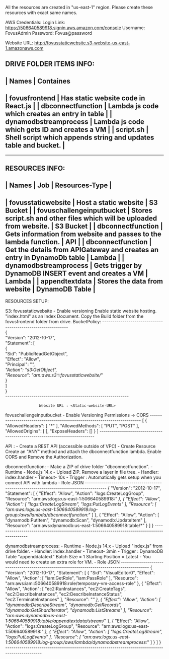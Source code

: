All the resources are created in "us-east-1" region.
Please create these resources with exact same names.

AWS Credentials:
Login Link: https://506640589918.signin.aws.amazon.com/console
Username: FovusAdmin 
Password: Fovus@password

Website URL: http://fovusstaticwebsite.s3-website-us-east-1.amazonaws.com

DRIVE FOLDER ITEMS INFO:
---------------------------------------------------------------------------------------------------
|	Names                 |	Containes			
---------------------------------------------------------------------------------------------------
|   fovusfrontend	       |   Has static website code in React.js                             | 
|   dbconnectfunction         |   Lambda js code which creates an entry in table                  |
|   dynamodbstreamprocess     |   Lambda js code which gets ID and creates a VM                   |
|   script.sh		       |   Shell script which appends string and updates table and bucket. |
--------------------------------------------------------------------------------------

------------------------------------------------------------------------------------------------------------------------------

RESOURCES INFO:
-------------------------------------------------------------------------------------------------------------------------------------
|           Names             |         Job                                                             |       Resources-Type      |
-------------------------------------------------------------------------------------------------------------------------------------
| fovusstaticwebsite          | Host a static website                                                   |       S3 Bucket           | 
| fovuschallengeinputbucket   | Stores script.sh and other files which will be uploaded from website.   |       S3 Bucket           |
| dbconnectfunction           | Gets information from website and passes to the lambda function.        |       API                 |
| dbconnectfunction           | Get the details from APIGateway and creates an entry in DynamoDb table  |       Lambda              |
| dynamodbstreamprocess       | Gets trigger by DynamoDB INSERT event and creates a VM                  |       Lambda              |
| appendtextdata              | Stores the data from website                                            |       DynamoDB Table      |
-------------------------------------------------------------------------------------------------------------------------------------


RESOURCES SETUP:

S3:
fovusstaticwebsite - Enable versioning
                     Enable static website hosting. "index.html" as an Index Document.
                     Copy the Build folder from the fovusfrontend folder from drive.
                     BucketPolicy:
                   -------------------------------------------------------------  
                      {                                                         
                       "Version": "2012-10-17",                                 
                       "Statement": [                                           
                         {                                                      
                             "Sid": "PublicReadGetObject",                      
                             "Effect": "Allow",                                 
                             "Principal": "*",                                  
                             "Action": "s3:GetObject",                          
                             "Resource": "arn:aws:s3:::fovusstaticwebsite/*"    
                         }                                                      
                        ]                                                       
                      }                                                         
                   ------------------------------------------------------------- 

                   Website URL : <Static-website-URL>
                   
                   

fovuschallengeinputbucket - Enable Versioning
                            Permissions -> CORS
                        -------------------------------------------------------------------------
                        [
                          {
                            "AllowedHeaders": [
                                "*"
                            ],
                            "AllowedMethods": [
                                "PUT",
                                "POST"
                            ],
                            "AllowedOrigins": [
                               <Website URL>
                            ],
                            "ExposeHeaders": []
                          }
                        ]
                        ---------------------------------------------------------------------------
                        
                        
                        
API :
		- Create a REST API (accessible outside of VPC)
		- Create Resource 
			Create an "ANY" method and attach the dbconnectfunction lambda.
			Enable CORS and Remove the Authorization.


dbconnectfunction: 
		- Make a ZIP of drive folder "dbconnectfunction".
		- Runtime - Node.js 14.x
		- Upload ZIP. Remove a layer in file tree.
		- Handler: index.handler 
		- Timeout- 10s
		- Trigger : Automatically gets setup when you connect API with lambda
		- Role JSON
		----------------------------------------------------------------------------------------
		{
		    "Version": "2012-10-17",
		    "Statement": [
			{
			    "Effect": "Allow",
			    "Action": "logs:CreateLogGroup",
			    "Resource": "arn:aws:logs:us-east-1:506640589918:*"
			},
			{
			    "Effect": "Allow",
			    "Action": [
				"logs:CreateLogStream",
				"logs:PutLogEvents"
			    ],
			    "Resource": [
				"arn:aws:logs:us-east-1:506640589918:log-group:/aws/lambda/dbconnectfunction:*"
			    ]
			},
			{
			    "Effect": "Allow",
			    "Action": [
				"dynamodb:PutItem",
				"dynamodb:Scan",
				"dynamodb:UpdateItem"
			    ],
			    "Resource": "arn:aws:dynamodb:us-east-1:506640589918:table/*"
			}
		    ]
		}
		---------------------------------------------------------------------------------------------
		


dynamodbstreamprocess:
		- Runtime - Node.js 14.x
		- Upload "index.js" from drive folder.
		- Handler: index.handler
		- Timeout- 3min
		- Trigger : DynamoDB Table "appenddatatext"
			    Batch Size = 1
			    Starting Position = Latest
		- You would need to create an extra role for VM.
		- Role JSON
		--------------------------------------------------------------------------------------------
		{
		    "Version": "2012-10-17",
		    "Statement": [
			{
			    "Sid": "VisualEditor0",
			    "Effect": "Allow",
			    "Action": [
				"iam:GetRole",
				"iam:PassRole"
			    ],
			    "Resource": "arn:aws:iam::506640589918:role/temporary-vm-access-role"
			},
			{
			    "Effect": "Allow",
			    "Action": [
				"ec2:RunInstances",
				"ec2:CreateTags",
				"ec2:DescribeInstances",
				"ec2:DescribeInstanceStatus",
				"ec2:TerminateInstances"
			    ],
			    "Resource": "*"
			},
			{
			    "Effect": "Allow",
			    "Action": [
				"dynamodb:DescribeStream",
				"dynamodb:GetRecords",
				"dynamodb:GetShardIterator",
				"dynamodb:ListStreams"
			    ],
			    "Resource": "arn:aws:dynamodb:us-east-1:506640589918:table/appendtextdata/stream/*"
			},
			{
			    "Effect": "Allow",
			    "Action": "logs:CreateLogGroup",
			    "Resource": "arn:aws:logs:us-east-1:506640589918:*"
			},
			{
			    "Effect": "Allow",
			    "Action": [
				"logs:CreateLogStream",
				"logs:PutLogEvents"
			    ],
			    "Resource": [
				"arn:aws:logs:us-east-1:506640589918:log-group:/aws/lambda/dynamodbstreamprocess:*"
			    ]
			}
		    ]
		}
		------------------------------------------------------------------------------------------------

		
			
		
                       
                        
                        
                        
                        
                        
                    
